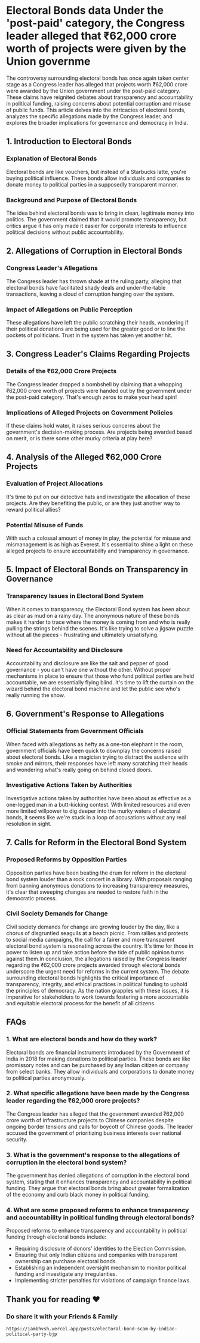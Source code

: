 # Electoral Bonds data Under the 'post-paid' category, the Congress leader alleged that ₹62,000 crore worth of projects were given by the Union governme

The controversy surrounding electoral bonds has once again taken center stage as a Congress leader has alleged that projects worth ₹62,000 crore were awarded by the Union government under the post-paid category. These claims have reignited debates about transparency and accountability in political funding, raising concerns about potential corruption and misuse of public funds. This article delves into the intricacies of electoral bonds, analyzes the specific allegations made by the Congress leader, and explores the broader implications for governance and democracy in India.

## 1. Introduction to Electoral Bonds
### Explanation of Electoral Bonds
Electoral bonds are like vouchers, but instead of a Starbucks latte, you're buying political influence. These bonds allow individuals and companies to donate money to political parties in a supposedly transparent manner.

### Background and Purpose of Electoral Bonds
The idea behind electoral bonds was to bring in clean, legitimate money into politics. The government claimed that it would promote transparency, but critics argue it has only made it easier for corporate interests to influence political decisions without public accountability.

## 2. Allegations of Corruption in Electoral Bonds
### Congress Leader's Allegations
The Congress leader has thrown shade at the ruling party, alleging that electoral bonds have facilitated shady deals and under-the-table transactions, leaving a cloud of corruption hanging over the system.

### Impact of Allegations on Public Perception
These allegations have left the public scratching their heads, wondering if their political donations are being used for the greater good or to line the pockets of politicians. Trust in the system has taken yet another hit.

## 3. Congress Leader's Claims Regarding Projects
### Details of the ₹62,000 Crore Projects
The Congress leader dropped a bombshell by claiming that a whopping ₹62,000 crore worth of projects were handed out by the government under the post-paid category. That's enough zeros to make your head spin!

### Implications of Alleged Projects on Government Policies
If these claims hold water, it raises serious concerns about the government's decision-making process. Are projects being awarded based on merit, or is there some other murky criteria at play here?

## 4. Analysis of the Alleged ₹62,000 Crore Projects
### Evaluation of Project Allocations
It's time to put on our detective hats and investigate the allocation of these projects. Are they benefiting the public, or are they just another way to reward political allies?

### Potential Misuse of Funds
With such a colossal amount of money in play, the potential for misuse and mismanagement is as high as Everest. It's essential to shine a light on these alleged projects to ensure accountability and transparency in governance.

## 5. Impact of Electoral Bonds on Transparency in Governance
### Transparency Issues in Electoral Bond System
When it comes to transparency, the Electoral Bond system has been about as clear as mud on a rainy day. The anonymous nature of these bonds makes it harder to trace where the money is coming from and who is really pulling the strings behind the scenes. It's like trying to solve a jigsaw puzzle without all the pieces - frustrating and ultimately unsatisfying.

### Need for Accountability and Disclosure
Accountability and disclosure are like the salt and pepper of good governance - you can't have one without the other. Without proper mechanisms in place to ensure that those who fund political parties are held accountable, we are essentially flying blind. It's time to lift the curtain on the wizard behind the electoral bond machine and let the public see who's really running the show.

## 6. Government's Response to Allegations
### Official Statements from Government Officials
When faced with allegations as hefty as a one-ton elephant in the room, government officials have been quick to downplay the concerns raised about electoral bonds. Like a magician trying to distract the audience with smoke and mirrors, their responses have left many scratching their heads and wondering what's really going on behind closed doors.

### Investigative Actions Taken by Authorities
Investigative actions taken by authorities have been about as effective as a one-legged man in a butt-kicking contest. With limited resources and even more limited willpower to dig deeper into the murky waters of electoral bonds, it seems like we're stuck in a loop of accusations without any real resolution in sight.

## 7. Calls for Reform in the Electoral Bond System
### Proposed Reforms by Opposition Parties
Opposition parties have been beating the drum for reform in the electoral bond system louder than a rock concert in a library. With proposals ranging from banning anonymous donations to increasing transparency measures, it's clear that sweeping changes are needed to restore faith in the democratic process.

### Civil Society Demands for Change
Civil society demands for change are growing louder by the day, like a chorus of disgruntled seagulls at a beach picnic. From rallies and protests to social media campaigns, the call for a fairer and more transparent electoral bond system is resonating across the country. It's time for those in power to listen up and take action before the tide of public opinion turns against them.In conclusion, the allegations raised by the Congress leader regarding the ₹62,000 crore projects awarded through electoral bonds underscore the urgent need for reforms in the current system. The debate surrounding electoral bonds highlights the critical importance of transparency, integrity, and ethical practices in political funding to uphold the principles of democracy. As the nation grapples with these issues, it is imperative for stakeholders to work towards fostering a more accountable and equitable electoral process for the benefit of all citizens.

## FAQs
### 1. What are electoral bonds and how do they work?
Electoral bonds are financial instruments introduced by the Government of India in 2018 for making donations to political parties. These bonds are like promissory notes and can be purchased by any Indian citizen or company from select banks. They allow individuals and corporations to donate money to political parties anonymously.

### 2. What specific allegations have been made by the Congress leader regarding the ₹62,000 crore projects?
The Congress leader has alleged that the government awarded ₹62,000 crore worth of infrastructure projects to Chinese companies despite ongoing border tensions and calls for boycott of Chinese goods. The leader accused the government of prioritizing business interests over national security.

### 3. What is the government's response to the allegations of corruption in the electoral bond system?
The government has denied allegations of corruption in the electoral bond system, stating that it enhances transparency and accountability in political funding. They argue that electoral bonds bring about greater formalization of the economy and curb black money in political funding.

### 4. What are some proposed reforms to enhance transparency and accountability in political funding through electoral bonds?
Proposed reforms to enhance transparency and accountability in political funding through electoral bonds include:

- Requiring disclosure of donors' identities to the Election Commission.
- Ensuring that only Indian citizens and companies with transparent ownership can purchase electoral bonds.
- Establishing an independent oversight mechanism to monitor political funding and investigate any irregularities.
- Implementing stricter penalties for violations of campaign finance laws.

## Thank you for reading ❤️
### Do share it with your Friends & Family 

```
https://iambhvsh.vercel.app/posts/electoral-bond-scam-by-indian-political-party-bjp
```
